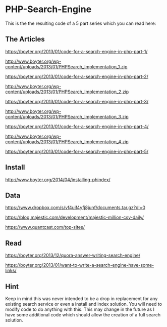 PHP-Search-Engine
=================

This is the the resulting code of a 5 part series which you can read here:


The Articles
------------

https://boyter.org/2013/01/code-for-a-search-engine-in-php-part-1/

http://www.boyter.org/wp-content/uploads/2013/01/PHPSearch_Implementation_1.zip

https://boyter.org/2013/01/code-for-a-search-engine-in-php-part-2/

http://www.boyter.org/wp-content/uploads/2013/01/PHPSearch_Implementation_2.zip

https://boyter.org/2013/01/code-for-a-search-engine-in-php-part-3/

http://www.boyter.org/wp-content/uploads/2013/01/PHPSearch_Implementation_3.zip

https://boyter.org/2013/01/code-for-a-search-engine-in-php-part-4/

http://www.boyter.org/wp-content/uploads/2013/01/PHPSearch_Implementation_4.zip

https://boyter.org/2013/01/code-for-a-search-engine-in-php-part-5/


Install
-------

http://www.boyter.org/2014/04/installing-phindex/


Data
----

https://www.dropbox.com/s/vf4uif4yfj8junf/documents.tar.gz?dl=0

https://blog.majestic.com/development/majestic-million-csv-daily/

https://www.quantcast.com/top-sites/


Read
----

https://boyter.org/2013/12/quora-answer-writing-search-engine/

https://boyter.org/2013/01/want-to-write-a-search-engine-have-some-links/


Hint
----

Keep in mind this was never intended to be a drop in replacement for any existing search service or even a install and index solution. You will need to modify code to do anything with this. This may change in the future as I have some additional code which should allow the creation of a full search solution.
